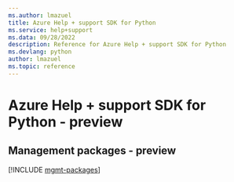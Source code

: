 ```yaml
---
ms.author: lmazuel
title: Azure Help + support SDK for Python
ms.service: help+support
ms.data: 09/28/2022
description: Reference for Azure Help + support SDK for Python
ms.devlang: python
author: lmazuel
ms.topic: reference
---
```

# Azure Help + support SDK for Python - preview

## Management packages - preview
[!INCLUDE [mgmt-packages](help-+-support-mgmt-index.md)]